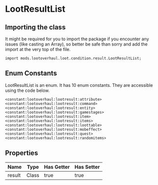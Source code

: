 # LootResultList

## Importing the class

It might be required for you to import the package if you encounter any issues (like casting an Array), so better be safe than sorry and add the import at the very top of the file.
```zenscript
import mods.lootoverhaul.loot.condition.result.LootResultList;
```


## Enum Constants

LootResultList is an enum. It has 10 enum constants. They are accessible using the code below.

```zenscript
<constant:lootoverhaul:lootresult:attribute>
<constant:lootoverhaul:lootresult:command>
<constant:lootoverhaul:lootresult:entity>
<constant:lootoverhaul:lootresult:gamestages>
<constant:lootoverhaul:lootresult:item>
<constant:lootoverhaul:lootresult:items>
<constant:lootoverhaul:lootresult:loottable>
<constant:lootoverhaul:lootresult:mobeffect>
<constant:lootoverhaul:lootresult:quest>
<constant:lootoverhaul:lootresult:randomitems>
```
## Properties

|  Name  | Type  | Has Getter | Has Setter |
|--------|-------|------------|------------|
| result | Class | true       | true       |

